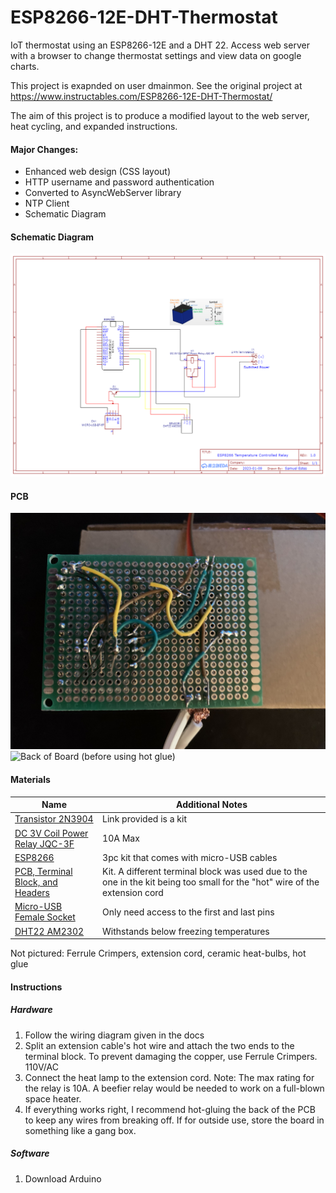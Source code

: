# ESP8266-12E-DHT-Thermostat
IoT thermostat using an ESP8266-12E and a DHT 22.  Access web server with a browser to change thermostat settings and view data on google charts.

This project is exapnded on user dmainmon. See the original project at https://www.instructables.com/ESP8266-12E-DHT-Thermostat/

The aim of this project is to produce a modified layout to the web server, heat cycling, and expanded instructions.

#### Major Changes:
+ Enhanced web design (CSS layout)
+ HTTP username and password authentication
+ Converted to AsyncWebServer library
+ NTP Client
+ Schematic Diagram

#### Schematic Diagram
![Schematic ESP8266 Temperature Controlled Relay Bottom View](docs/Schematic_ESP8266%20Temperature%20Controlled%20Relay_2023-01-09_Bottom%20View.png)

#### PCB
![Front of Board](docs/pcb_wiring_back.JPEG)
![Back of Board (before using hot glue)](pcb_wiring_front.JPEG)


#### Materials
| Name                                                                                      | Additional Notes                        |
| ----------------------------------------------------------------------------------------- | --------------------------------------- |
| [Transistor 2N3904](https://www.amazon.com/gp/product/B09YTSR9Z9/ref=ppx_yo_dt_b_asin_title_o03_s02?ie=UTF8&psc=1) | Link provided is a kit                                     |
| [DC 3V Coil Power Relay JQC-3F](https://www.amazon.com/gp/product/B00IIDY8JU/ref=ppx_yo_dt_b_asin_title_o03_s02?ie=UTF8&psc=1) | 10A Max                                 |
| [ESP8266](https://www.amazon.com/gp/product/B09SPWYS4B/ref=ppx_yo_dt_b_asin_title_o03_s01?ie=UTF8&psc=1)             | 3pc kit that comes with micro-USB cables                                    |
| [PCB, Terminal Block, and Headers](https://www.amazon.com/gp/product/B07NM68FXK/ref=ppx_yo_dt_b_asin_title_o03_s00?ie=UTF8&psc=1) | Kit. A different terminal block was used due to the one in the kit being too small for the "hot" wire of the extension cord                                     |
| [Micro-USB Female Socket](https://www.amazon.com/gp/product/B07QY698J5/ref=ppx_yo_dt_b_asin_title_o02_s00?ie=UTF8&psc=1)  | Only need access to the first and last pins |
| [DHT22 AM2302](https://www.amazon.com/gp/product/B0795F19W6/ref=ppx_yo_dt_b_asin_title_o01_s00?ie=UTF8&psc=1)         | Withstands below freezing temperatures |

Not pictured: Ferrule Crimpers, extension cord, ceramic heat-bulbs, hot glue

#### Instructions
##### Hardware
1. Follow the wiring diagram given in the docs
2. Split an extension cable's hot wire and attach the two ends to the terminal block. To prevent damaging the copper, use Ferrule Crimpers. 110V/AC
3. Connect the heat lamp to the extension cord. Note: The max rating for the relay is 10A. A beefier relay would be needed to work on a full-blown space heater.
4. If everything works right, I recommend hot-gluing the back of the PCB to keep any wires from breaking off. If for outside use, store the board in something like a gang box.
##### Software
1. Download Arduino
